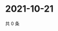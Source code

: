 # 2021-10-21

共 0 条

<!-- BEGIN WEIBO -->
<!-- 最后更新时间 Thu Oct 21 2021 12:18:39 GMT+0800 (China Standard Time) -->

<!-- END WEIBO -->
